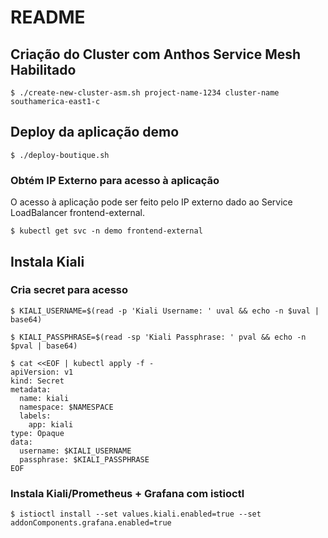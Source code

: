 README
======

## Criação do Cluster com Anthos Service Mesh Habilitado

`$ ./create-new-cluster-asm.sh project-name-1234 cluster-name southamerica-east1-c`

## Deploy da aplicação demo

`$ ./deploy-boutique.sh`

### Obtém IP Externo para acesso à aplicação
O acesso à aplicação pode ser feito pelo IP externo dado ao Service LoadBalancer frontend-external.

`$ kubectl get svc -n demo frontend-external`

## Instala Kiali

### Cria secret para acesso

`$ KIALI_USERNAME=$(read -p 'Kiali Username: ' uval && echo -n $uval | base64)`  

`$ KIALI_PASSPHRASE=$(read -sp 'Kiali Passphrase: ' pval && echo -n $pval | base64)`  

```
$ cat <<EOF | kubectl apply -f -
apiVersion: v1
kind: Secret
metadata:
  name: kiali
  namespace: $NAMESPACE
  labels:
    app: kiali
type: Opaque
data:
  username: $KIALI_USERNAME
  passphrase: $KIALI_PASSPHRASE
EOF
```

### Instala Kiali/Prometheus + Grafana com istioctl

`$ istioctl install --set values.kiali.enabled=true --set addonComponents.grafana.enabled=true`
